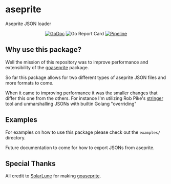 # aseprite

Aseprite JSON loader

<p align="center">
  <a href="https://godoc.org/github.com/damienfamed75/aseprite"><img src="https://godoc.org/github.com/damienfamed75/aseprite?status.svg" alt="GoDoc"></a>
  <img src="https://goreportcard.com/badge/github.com/damienfamed75/aseprite" alt="Go Report Card" /></a>
  <a href="https://github.com/damienfamed75/aseprite/actions"><img src="https://github.com/damienfamed75/aseprite/workflows/Pipeline/badge.svg" alt="Pipeline" /></a>
</p>

Why use this package?
---
Well the mission of this repository was to improve performance and extensibility of the [goaseprite](https://github.com/SolarLune/goaseprite) package.

So far this package allows for two different types of aseprite JSON files and more formats to come.

When it came to improving performance it was the smaller changes that differ this one from the others. For instance I'm utilizing Rob Pike's [stringer](https://github.com/golang/tools/tree/master/cmd/stringer) tool and unmarshalling JSONs with builtin Golang "overriding"

Examples
---
For examples on how to use this package please check out the `examples/` directory.

Future documentation to come for how to export JSONs from aseprite.

Special Thanks
---
All credit to [SolarLune](https://github.com/SolarLune) for making [goaseprite](https://github.com/SolarLune/goaseprite).

